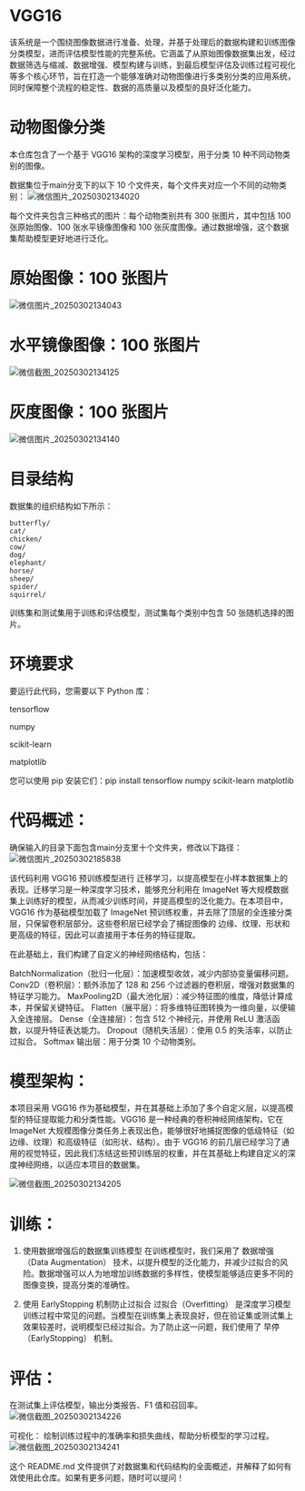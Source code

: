 # VGG16
该系统是一个围绕图像数据进行准备、处理，并基于处理后的数据构建和训练图像分类模型，进而评估模型性能的完整系统。它涵盖了从原始图像数据集出发，经过数据筛选与缩减、数据增强、模型构建与训练，到最后模型评估及训练过程可视化等多个核心环节，旨在打造一个能够准确对动物图像进行多类别分类的应用系统，同时保障整个流程的稳定性、数据的高质量以及模型的良好泛化能力。

# 动物图像分类

本仓库包含了一个基于 VGG16 架构的深度学习模型，用于分类 10 种不同动物类别的图像。

数据集位于main分支下的以下 10 个文件夹，每个文件夹对应一个不同的动物类别：
![微信图片_20250302134020](https://github.com/user-attachments/assets/9a40b2fb-d356-4de4-9c61-b8e843d2841d)

每个文件夹包含三种格式的图片：每个动物类别共有 300 张图片，其中包括 100 张原始图像、100 张水平镜像图像和 100 张灰度图像。通过数据增强，这个数据集帮助模型更好地进行泛化。

# 原始图像：100 张图片
![微信图片_20250302134043](https://github.com/user-attachments/assets/a62022ee-253a-46d0-8847-c17501611387)

# 水平镜像图像：100 张图片
![微信截图_20250302134125](https://github.com/user-attachments/assets/ead5f325-21e3-448d-8441-b3c65ea91045)

# 灰度图像：100 张图片
![微信图片_20250302134140](https://github.com/user-attachments/assets/62c79be5-55eb-448f-a318-ac9fbf107e8f)



# 目录结构
数据集的组织结构如下所示：

    butterfly/
    cat/
    chicken/
    cow/
    dog/
    elephant/
    horse/
    sheep/
    spider/
    squirrel/
训练集和测试集用于训练和评估模型，测试集每个类别中包含 50 张随机选择的图片。

# 环境要求
要运行此代码，您需要以下 Python 库：

tensorflow

numpy

scikit-learn

matplotlib


您可以使用 pip 安装它们：pip install tensorflow numpy scikit-learn matplotlib


# 代码概述：
确保输入的目录下面包含main分支里十个文件夹，修改以下路径：
![微信图片_20250302185838](https://github.com/user-attachments/assets/f858d3a0-4ddf-4846-95a9-21b996aa4a2d)

该代码利用 VGG16 预训练模型进行 迁移学习，以提高模型在小样本数据集上的表现。迁移学习是一种深度学习技术，能够充分利用在 ImageNet 等大规模数据集上训练好的模型，从而减少训练时间，并提高模型的泛化能力。在本项目中，VGG16 作为基础模型加载了 ImageNet 预训练权重，并去除了顶层的全连接分类层，只保留卷积层部分。这些卷积层已经学会了捕捉图像的 边缘、纹理、形状和更高级的特征，因此可以直接用于本任务的特征提取。

在此基础上，我们构建了自定义的神经网络结构，包括：

BatchNormalization（批归一化层）：加速模型收敛，减少内部协变量偏移问题。
Conv2D（卷积层）：额外添加了 128 和 256 个过滤器的卷积层，增强对数据集的特征学习能力。
MaxPooling2D（最大池化层）：减少特征图的维度，降低计算成本，并保留关键特征。
Flatten（展平层）：将多维特征图转换为一维向量，以便输入全连接层。
Dense（全连接层）：包含 512 个神经元，并使用 ReLU 激活函数，以提升特征表达能力。
Dropout（随机失活层）：使用 0.5 的失活率，以防止过拟合。
Softmax 输出层：用于分类 10 个动物类别。


# 模型架构：
本项目采用 VGG16 作为基础模型，并在其基础上添加了多个自定义层，以提高模型的特征提取能力和分类性能。VGG16 是一种经典的卷积神经网络架构，它在 ImageNet 大规模图像分类任务上表现出色，能够很好地捕捉图像的低级特征（如边缘、纹理）和高级特征（如形状、结构）。由于 VGG16 的前几层已经学习了通用的视觉特征，因此我们冻结这些预训练层的权重，并在其基础上构建自定义的深度神经网络，以适应本项目的数据集。

![微信截图_20250302134205](https://github.com/user-attachments/assets/cf6b44dc-cea1-4c4a-b21a-d117678f1ae0)

# 训练：
1. 使用数据增强后的数据集训练模型
在训练模型时，我们采用了 数据增强（Data Augmentation） 技术，以提升模型的泛化能力，并减少过拟合的风险。数据增强可以人为地增加训练数据的多样性，使模型能够适应更多不同的图像变换，提高分类的准确性。

2. 使用 EarlyStopping 机制防止过拟合
过拟合（Overfitting） 是深度学习模型训练过程中常见的问题。当模型在训练集上表现良好，但在验证集或测试集上效果较差时，说明模型已经过拟合。为了防止这一问题，我们使用了 早停（EarlyStopping） 机制。

# 评估：
在测试集上评估模型，输出分类报告、F1 值和召回率。
![微信截图_20250302134226](https://github.com/user-attachments/assets/90e8c5f7-cadd-449f-b74f-c098c427bdc0)

可视化：
绘制训练过程中的准确率和损失曲线，帮助分析模型的学习过程。
![微信截图_20250302134241](https://github.com/user-attachments/assets/c542ea49-f771-4b66-9108-5393d24ce3e4)


这个 README.md 文件提供了对数据集和代码结构的全面概述，并解释了如何有效使用此仓库。如果有更多问题，随时可以提问！
